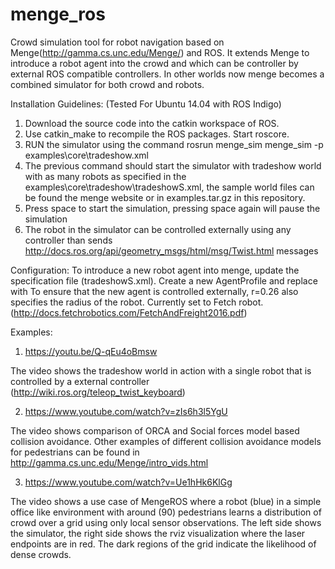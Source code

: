 # menge_ros
Crowd simulation tool for robot navigation based on Menge(http://gamma.cs.unc.edu/Menge/) and ROS.
It extends Menge to introduce a robot agent into the crowd and which can be controller by external ROS compatible controllers. In other worlds now menge becomes a combined simulator for both crowd and robots.

Installation Guidelines: (Tested For Ubuntu 14.04 with ROS Indigo)

1. Download the source code into the catkin workspace of ROS.
2. Use catkin\_make to recompile the ROS packages. Start roscore.
3. RUN the simulator using the command rosrun menge\_sim menge\_sim -p examples\core\tradeshow.xml
4. The previous command should start the simulator with tradeshow world with as many robots as specified in the examples\core\tradeshow\tradeshowS.xml, the sample world files can be found the menge website or in examples.tar.gz in this repository.
5. Press space to start the simulation, pressing space again will pause the simulation
6. The robot in the simulator can be controlled externally using any controller than sends http://docs.ros.org/api/geometry_msgs/html/msg/Twist.html messages


Configuration:
To introduce a new robot agent into menge, update the specification file (tradeshowS.xml). Create a new AgentProfile and 
replace  
		<Common class="2" r="0.26" external="0"/>
with 
    <Common class="2" r="0.26" external="1"/>
To ensure that the new agent is controlled externally, r=0.26 also specifies the radius of the robot. Currently set to Fetch robot. (http://docs.fetchrobotics.com/FetchAndFreight2016.pdf)

Examples:
1. https://youtu.be/Q-qEu4oBmsw

The video shows the tradeshow world in action with a single robot that is controlled by a external controller (http://wiki.ros.org/teleop_twist_keyboard)

2. https://www.youtube.com/watch?v=zIs6h3l5YgU

The video shows comparison of ORCA and Social forces model based collision avoidance. Other examples of different collision avoidance models for pedestrians can be found in http://gamma.cs.unc.edu/Menge/intro_vids.html

3. https://www.youtube.com/watch?v=Ue1hHk6KlGg

The video shows a use case of MengeROS where a robot (blue) in a simple office like environment with around (90) pedestrians learns a distribution of crowd over a grid using only local sensor observations. The left side shows the simulator, the right side shows the rviz visualization where the laser endpoints are in red. The dark regions of the grid indicate the likelihood of dense crowds.
